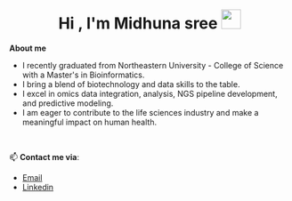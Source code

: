 <h1 align="center"><b>Hi , I'm Midhuna sree </b><img src="https://media.giphy.com/media/hvRJCLFzcasrR4ia7z/giphy.gif" width="35"></h1>

**About me**
<br>

- I recently graduated from Northeastern University - College of Science with a Master's in Bioinformatics.
- I bring a blend of biotechnology and data skills to the table.
- I excel in omics data integration, analysis, NGS pipeline development, and predictive modeling.
- I am eager to contribute to the life sciences industry and make a meaningful impact on human health. 
<br>

📫 **Contact me via**:
- [Email](midhuna1971@gmail.com)
- [Linkedin](https://www.linkedin.com/in/midhuna-sree-chittineni/)

<!--
**Midhunasree/Midhunasree** is a ✨ _special_ ✨ repository because its `README.md` (this file) appears on your GitHub profile.

Here are some ideas to get you started:

- 🔭 I’m currently working on ...
- 🌱 I’m currently learning ...
- 👯 I’m looking to collaborate on ...
- 🤔 I’m looking for help with ...
- 💬 Ask me about ...
- 📫 How to reach me: ...
- 😄 Pronouns: ...
- ⚡ Fun fact: ...
-->
